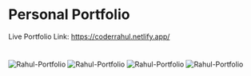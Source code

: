 # Personal Portfolio

Live Portfolio Link: https://coderrahul.netlify.app/
#

![Rahul-Portfolio](https://github.com/coderrahul-github/Portfolio/blob/main/src/Assets/portfolio.png?raw=true)
![Rahul-Portfolio](https://github.com/coderrahul-github/Portfolio/blob/main/src/Assets/about.png?raw=true)
![Rahul-Portfolio](https://github.com/coderrahul-github/Portfolio/blob/main/src/Assets/projects.png?raw=true)
![Rahul-Portfolio](https://github.com/coderrahul-github/Portfolio/blob/main/src/Assets/getintouch.png?raw=true)

